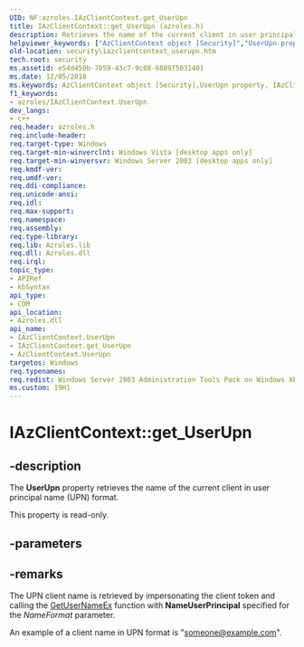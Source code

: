 ```yaml
---
UID: NF:azroles.IAzClientContext.get_UserUpn
title: IAzClientContext::get_UserUpn (azroles.h)
description: Retrieves the name of the current client in user principal name (UPN) format.
helpviewer_keywords: ["AzClientContext object [Security]","UserUpn property","IAzClientContext interface [Security]","UserUpn property","IAzClientContext.UserUpn","IAzClientContext.get_UserUpn","IAzClientContext::UserUpn","IAzClientContext::get_UserUpn","UserUpn property [Security]","UserUpn property [Security]","AzClientContext object","UserUpn property [Security]","IAzClientContext interface","azroles/IAzClientContext::UserUpn","azroles/IAzClientContext::get_UserUpn","get_UserUpn","security.iazclientcontext_userupn"]
old-location: security\iazclientcontext_userupn.htm
tech.root: security
ms.assetid: e54d450b-7059-43c7-9c08-688975031401
ms.date: 12/05/2018
ms.keywords: AzClientContext object [Security],UserUpn property, IAzClientContext interface [Security],UserUpn property, IAzClientContext.UserUpn, IAzClientContext.get_UserUpn, IAzClientContext::UserUpn, IAzClientContext::get_UserUpn, UserUpn property [Security], UserUpn property [Security],AzClientContext object, UserUpn property [Security],IAzClientContext interface, azroles/IAzClientContext::UserUpn, azroles/IAzClientContext::get_UserUpn, get_UserUpn, security.iazclientcontext_userupn
f1_keywords:
- azroles/IAzClientContext.UserUpn
dev_langs:
- c++
req.header: azroles.h
req.include-header: 
req.target-type: Windows
req.target-min-winverclnt: Windows Vista [desktop apps only]
req.target-min-winversvr: Windows Server 2003 [desktop apps only]
req.kmdf-ver: 
req.umdf-ver: 
req.ddi-compliance: 
req.unicode-ansi: 
req.idl: 
req.max-support: 
req.namespace: 
req.assembly: 
req.type-library: 
req.lib: Azroles.lib
req.dll: Azroles.dll
req.irql: 
topic_type:
- APIRef
- kbSyntax
api_type:
- COM
api_location:
- Azroles.dll
api_name:
- IAzClientContext.UserUpn
- IAzClientContext.get_UserUpn
- AzClientContext.UserUpn
targetos: Windows
req.typenames: 
req.redist: Windows Server 2003 Administration Tools Pack on Windows XP
ms.custom: 19H1
---
```


# IAzClientContext::get_UserUpn


## -description


The <b>UserUpn</b> property retrieves the name of the current client in user principal name (UPN) format.

This property is read-only.


## -parameters


## -remarks



The UPN client name is retrieved by impersonating the client token and calling the <a href="https://docs.microsoft.com/windows/desktop/api/secext/nf-secext-getusernameexa">GetUserNameEx</a> function with <b>NameUserPrincipal</b> specified for the <i>NameFormat</i> parameter. 

An example of a  client name in UPN format is "someone@example.com". 



